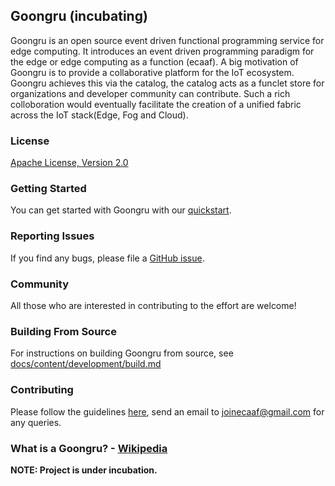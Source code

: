 <!--
  ~ Licensed to the Apache Software Foundation (ASF) under one
  ~ or more contributor license agreements.  See the NOTICE file
  ~ distributed with this work for additional information
  ~ regarding copyright ownership.  The ASF licenses this file
  ~ to you under the Apache License, Version 2.0 (the
  ~ "License"); you may not use this file except in compliance
  ~ with the License.  You may obtain a copy of the License at
  ~
  ~   http://www.apache.org/licenses/LICENSE-2.0
  ~
  ~ Unless required by applicable law or agreed to in writing,
  ~ software distributed under the License is distributed on an
  ~ "AS IS" BASIS, WITHOUT WARRANTIES OR CONDITIONS OF ANY
  ~ KIND, either express or implied.  See the License for the
  ~ specific language governing permissions and limitations
  ~ under the License.
  -->
## Goongru (incubating)

Goongru is an open source event driven functional programming service for edge computing. It introduces an event driven programming paradigm for the edge or edge computing as a function (ecaaf). A big motivation of Goongru is to provide a collaborative platform for the IoT ecosystem. Goongru achieves this via the catalog, the catalog acts as a funclet store for organizations and developer community can contribute. Such a rich colloboration would eventually facilitate the creation of a unified fabric across the IoT stack(Edge, Fog and Cloud).

### License

[Apache License, Version 2.0](http://www.apache.org/licenses/LICENSE-2.0)

### Getting Started

You can get started with Goongru with our [quickstart](/docs/quickstart.md).

### Reporting Issues

If you find any bugs, please file a [GitHub issue](https://github.com/swanandrao/ecaaf/issues).

### Community

All those who are interested in contributing to the effort are welcome! 

### Building From Source

For instructions on building Goongru from source, see [docs/content/development/build.md](https://github.com/swanandrao/ecaaf/docs/content/development/build.md)

### Contributing

Please follow the guidelines [here](/docs/content/development/CONTRIBUTING.md), send an email to joinecaaf@gmail.com for any queries.

### What is a Goongru? - [Wikipedia](https://en.wikipedia.org/wiki/Ghungroo)


**NOTE: Project is under incubation.**
